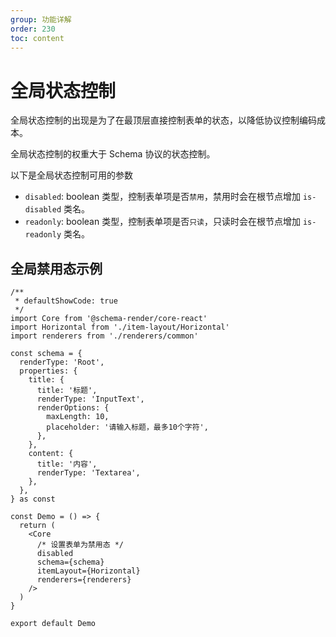 ```yaml
---
group: 功能详解
order: 230
toc: content
---
```


# 全局状态控制

全局状态控制的出现是为了在最顶层直接控制表单的状态，以降低协议控制编码成本。

全局状态控制的权重大于 Schema 协议的状态控制。

以下是全局状态控制可用的参数

- `disabled`: boolean 类型，控制表单项是否`禁用`，禁用时会在根节点增加 `is-disabled` 类名。
- `readonly`: boolean 类型，控制表单项是否`只读`，只读时会在根节点增加 `is-readonly` 类名。

## 全局禁用态示例

```tsx
/**
 * defaultShowCode: true
 */
import Core from '@schema-render/core-react'
import Horizontal from './item-layout/Horizontal'
import renderers from './renderers/common'

const schema = {
  renderType: 'Root',
  properties: {
    title: {
      title: '标题',
      renderType: 'InputText',
      renderOptions: {
        maxLength: 10,
        placeholder: '请输入标题，最多10个字符',
      },
    },
    content: {
      title: '内容',
      renderType: 'Textarea',
    },
  },
} as const

const Demo = () => {
  return (
    <Core
      /* 设置表单为禁用态 */
      disabled
      schema={schema}
      itemLayout={Horizontal}
      renderers={renderers}
    />
  )
}

export default Demo
```
